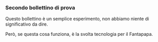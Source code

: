 ### Secondo bollettino di prova ###

Questo bollettino è un semplice esperimento, non abbiamo niente di significativo da dire.

Però, se questa cosa funziona, è la svolta tecnologia per il Fantapapa.

